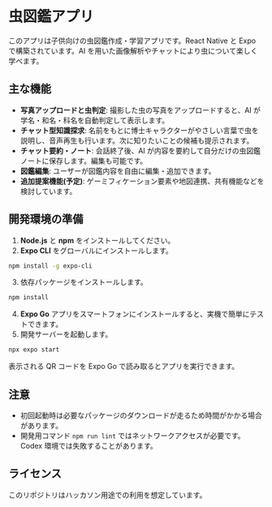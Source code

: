 # 虫図鑑アプリ

このアプリは子供向けの虫図鑑作成・学習アプリです。React Native と Expo で構築されています。AI を用いた画像解析やチャットにより虫について楽しく学べます。

## 主な機能

- **写真アップロードと虫判定**: 撮影した虫の写真をアップロードすると、AI が学名・和名・科名を自動判定して表示します。
- **チャット型知識探求**: 名前をもとに博士キャラクターがやさしい言葉で虫を説明し、音声再生も行います。次に知りたいことの候補も提示されます。
- **チャット要約・ノート**: 会話終了後、AI が内容を要約して自分だけの虫図鑑ノートに保存します。編集も可能です。
- **図鑑編集**: ユーザーが図鑑内容を自由に編集・追加できます。
- **追加提案機能(予定)**: ゲーミフィケーション要素や地図連携、共有機能などを検討しています。

## 開発環境の準備

1. **Node.js** と **npm** をインストールしてください。
2. **Expo CLI** をグローバルにインストールします。

```bash
npm install -g expo-cli
```

3. 依存パッケージをインストールします。

```bash
npm install
```

4. **Expo Go** アプリをスマートフォンにインストールすると、実機で簡単にテストできます。
5. 開発サーバーを起動します。

```bash
npx expo start
```

表示される QR コードを Expo Go で読み取るとアプリを実行できます。

## 注意

- 初回起動時は必要なパッケージのダウンロードが走るため時間がかかる場合があります。
- 開発用コマンド `npm run lint` ではネットワークアクセスが必要です。Codex 環境では失敗することがあります。

## ライセンス

このリポジトリはハッカソン用途での利用を想定しています。
